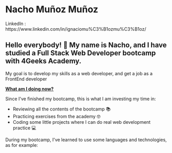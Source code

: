 <h1> Nacho Muñoz Muñoz </h1>
  LinkedIn : https://www.linkedin.com/in/ignaciomu%C3%B1ozmu%C3%B1oz/
  
<h2> Hello everybody! &#128075; My name is Nacho, and I have studied a Full Stack Web Developer bootcamp with 4Geeks Academy. </h2>
<p>My goal is to develop my skills as a web developer, and get a job as a FrontEnd developer</p>
<p style="text-decoration:underline"><strong>What am I doing now?</strong></p>
<p> Since I've finished my bootcamp, this is what I am investing my time in:
  <ul>
    <li>Reviewing all the contents of the bootcamp 📚</li>
    <li>Practicing exercises from the academy 🤓</li>
    <li>Coding some little projects where I can do real web development practice 💻</li>
   

  </ul>
<p> During my bootcamp, I've learned to use some languages and technologies, as for example:

